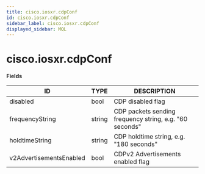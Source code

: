 ```yaml
---
title: cisco.iosxr.cdpConf
id: cisco.iosxr.cdpConf
sidebar_label: cisco.iosxr.cdpConf
displayed_sidebar: MQL
---
```


# cisco.iosxr.cdpConf

**Fields**

| ID                      | TYPE   | DESCRIPTION                                             |
| ----------------------- | ------ | ------------------------------------------------------- |
| disabled                | bool   | CDP disabled flag                                       |
| frequencyString         | string | CDP packets sending frequency string, e.g. "60 seconds" |
| holdtimeString          | string | CDP holdtime string, e.g. "180 seconds"                 |
| v2AdvertisementsEnabled | bool   | CDPv2 Advertisements enabled flag                       |
